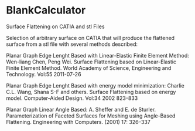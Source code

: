 # BlankCalculator
Surface Flattening on CATIA and stl Files

Selection of arbitrary surface on CATIA that will produce the flattened surface from a stl file with several methods described:

Planar Graph Edge Lenght Based with Linear-Elastic Finite Element Method:
Wen-liang Chen, Peng Wei. 
Surface Flattening based on Linear-Elastic Finite Element Method.
World Academy of Science, Engineering and Technology.
Vol:55 2011-07-26

Planar Graph Edge Lenght Based with energy model minimization:
Charlie C.L. Wang, Shana S-F and others. 
Surface Flattening based on energy model.
Computer-Aided Design.
Vol:34 2002 823-833

Planar Graph Linear Angle Based:
A. Sheffer and E. de Sturler. 
Parameterization of Faceted Surfaces for Meshing using Angle-Based Flattening.
Engineering with Computers.
(2001) 17: 326–337

